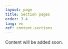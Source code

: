 ```yaml
---
layout: page
title: Section pages
order: 3.4
lang: en
ref: content-sections
---
```


Content will be added soon.
